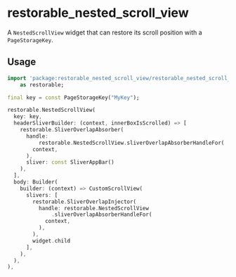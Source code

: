 # restorable_nested_scroll_view

A `NestedScrollView` widget that can restore its scroll position with a `PageStorageKey`.

## Usage

```dart
import 'package:restorable_nested_scroll_view/restorable_nested_scroll_view.dart'
    as restorable;

final key = const PageStorageKey("MyKey");

restorable.NestedScrollView(
  key: key,
  headerSliverBuilder: (context, innerBoxIsScrolled) => [
    restorable.SliverOverlapAbsorber(
      handle:
          restorable.NestedScrollView.sliverOverlapAbsorberHandleFor(
        context,
      ),
      sliver: const SliverAppBar()
    ),
  ],
  body: Builder(
    builder: (context) => CustomScrollView(
      slivers: [
        restorable.SliverOverlapInjector(
          handle: restorable.NestedScrollView
              .sliverOverlapAbsorberHandleFor(
            context,
          ),
        ),
        widget.child
      ],
    ),
  ),
),
```
